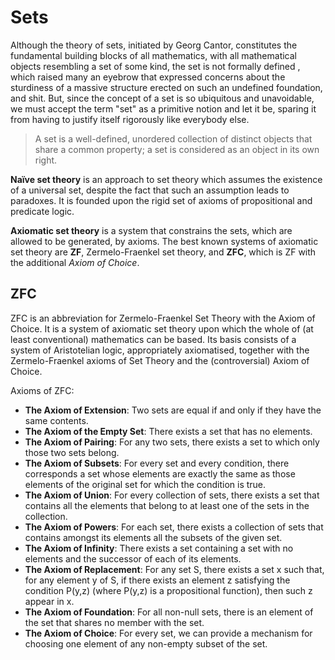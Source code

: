 # Sets

Although the theory of sets, initiated by Georg Cantor, constitutes the fundamental building blocks of all mathematics, with all mathematical objects resembling a set of some kind, the set is not formally defined , which raised many an eyebrow that expressed concerns about the sturdiness of a massive structure erected on such an undefined foundation, and shit. But, since the concept of a set is so ubiquitous and unavoidable, we must accept the term "set" as a primitive notion and let it be, sparing it from having to justify itself rigorously like everybody else.

> A set is a well-defined, unordered collection of distinct objects that share a common property; a set is considered as an object in its own right.

**Naïve set theory** is an approach to set theory which assumes the existence of a universal set, despite the fact that such an assumption leads to paradoxes. It is founded upon the rigid set of axioms of propositional and predicate logic.

**Axiomatic set theory** is a system that constrains the sets, which are allowed to be generated, by axioms. The best known systems of axiomatic set theory are **ZF**, Zermelo-Fraenkel set theory, and **ZFC**, which is ZF with the additional _Axiom of Choice_.


## ZFC
ZFC is an abbreviation for Zermelo-Fraenkel Set Theory with the Axiom of Choice. It is a system of axiomatic set theory upon which the whole of (at least conventional) mathematics can be based. Its basis consists of a system of Aristotelian logic, appropriately axiomatised, together with the Zermelo-Fraenkel axioms of Set Theory and the (controversial) Axiom of Choice.

Axioms of ZFC:
- **The Axiom of Extension**: Two sets are equal if and only if they have the same contents.
- **The Axiom of the Empty Set**: There exists a set that has no elements.
- **The Axiom of Pairing**: For any two sets, there exists a set to which only those two sets belong.
- **The Axiom of Subsets**: For every set and every condition, there corresponds a set whose elements are exactly the same as those elements of the original set for which the condition is true.
- **The Axiom of Union**: For every collection of sets, there exists a set that contains all the elements that belong to at least one of the sets in the collection.
- **The Axiom of Powers**: For each set, there exists a collection of sets that contains amongst its elements all the subsets of the given set.
- **The Axiom of Infinity**: There exists a set containing a set with no elements and the successor of each of its elements.
- **The Axiom of Replacement**: For any set S, there exists a set x such that, for any element y of S, if there exists an element z satisfying the condition P(y,z) (where P(y,z) is a propositional function), then such z appear in x.
- **The Axiom of Foundation**: For all non-null sets, there is an element of the set that shares no member with the set.
- **The Axiom of Choice**: For every set, we can provide a mechanism for choosing one element of any non-empty subset of the set.
